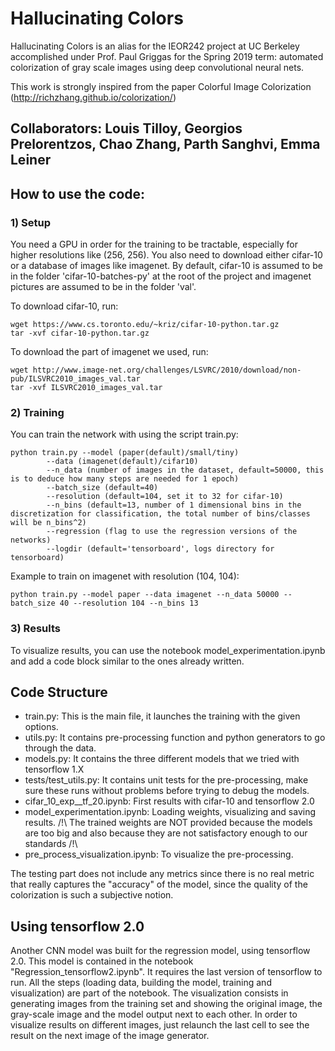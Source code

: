 # Hallucinating Colors
Hallucinating Colors is an alias for the IEOR242 project at UC Berkeley accomplished under Prof. Paul Griggas for the Spring 2019 term: automated colorization of gray scale images using deep convolutional neural nets.

This work is strongly inspired from the paper Colorful Image Colorization (http://richzhang.github.io/colorization/)

## Collaborators: Louis Tilloy, Georgios Prelorentzos, Chao Zhang, Parth Sanghvi, Emma Leiner 

## How to use the code:
### 1) Setup
You need a GPU in order for the training to be tractable, especially for higher resolutions like (256, 256).
You also need to download either cifar-10 or a database of images like imagenet. By default, cifar-10 is assumed to be in the folder 'cifar-10-batches-py' at the root of the project and imagenet pictures are assumed to be in the folder 'val'.

To download cifar-10, run:
```
wget https://www.cs.toronto.edu/~kriz/cifar-10-python.tar.gz
tar -xvf cifar-10-python.tar.gz
```

To download the part of imagenet we used, run:
```
wget http://www.image-net.org/challenges/LSVRC/2010/download/non-pub/ILSVRC2010_images_val.tar
tar -xvf ILSVRC2010_images_val.tar
```

### 2) Training
You can train the network with using the script train.py:
```
python train.py --model (paper(default)/small/tiny)
		--data (imagenet(default)/cifar10)
		--n_data (number of images in the dataset, default=50000, this is to deduce how many steps are needed for 1 epoch)
		--batch_size (default=40)
		--resolution (default=104, set it to 32 for cifar-10)
		--n_bins (default=13, number of 1 dimensional bins in the discretization for classification, the total number of bins/classes will be n_bins^2)
		--regression (flag to use the regression versions of the networks)
		--logdir (default='tensorboard', logs directory for tensorboard)
```
Example to train on imagenet with resolution (104, 104):
```
python train.py --model paper --data imagenet --n_data 50000 --batch_size 40 --resolution 104 --n_bins 13
```
### 3) Results
To visualize results, you can use the notebook model_experimentation.ipynb and add a code block similar to the ones already written.

## Code Structure
- train.py: This is the main file, it launches the training with the given options.
- utils.py: It contains pre-processing function and python generators to go through the data.
- models.py: It contains the three different models that we tried with tensorflow 1.X
- tests/test_utils.py: It contains unit tests for the pre-processing, make sure these runs without problems before trying to debug the models.
- cifar_10_exp__tf_20.ipynb: First results with cifar-10 and tensorflow 2.0
- model_experimentation.ipynb: Loading weights, visualizing and saving results. /!\ The trained weights are NOT provided because the models are too big and also because they are not satisfactory enough to our standards /!\
- pre_process_visualization.ipynb: To visualize the pre-processing.

The testing part does not include any metrics since there is no real metric that really captures the "accuracy" of the model, since the quality of the colorization is such a subjective notion.

## Using tensorflow 2.0
Another CNN model was built for the regression model, using tensorflow 2.0. This model is contained in the notebook "Regression_tensorflow2.ipynb". It requires the last version of tensorflow to run. All the steps (loading data, building the model, training and visualization) are part of the notebook. The visualization consists in generating images from the training set and showing the original image, the gray-scale image and the model output next to each other. In order to visualize results on different images, just relaunch the last cell to see the result on the next image of the image generator.

